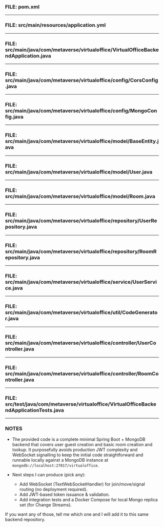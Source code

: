 ### FILE: pom.xml




---

### FILE: src/main/resources/application.yml



---

### FILE: src/main/java/com/metaverse/virtualoffice/VirtualOfficeBackendApplication.java


---

### FILE: src/main/java/com/metaverse/virtualoffice/config/CorsConfig.java


---

### FILE: src/main/java/com/metaverse/virtualoffice/config/MongoConfig.java



---

### FILE: src/main/java/com/metaverse/virtualoffice/model/BaseEntity.java


---

### FILE: src/main/java/com/metaverse/virtualoffice/model/User.java



---

### FILE: src/main/java/com/metaverse/virtualoffice/model/Room.java


---

### FILE: src/main/java/com/metaverse/virtualoffice/repository/UserRepository.java



---

### FILE: src/main/java/com/metaverse/virtualoffice/repository/RoomRepository.java



---

### FILE: src/main/java/com/metaverse/virtualoffice/service/UserService.java



---

### FILE: src/main/java/com/metaverse/virtualoffice/util/CodeGenerator.java



---

### FILE: src/main/java/com/metaverse/virtualoffice/controller/UserController.java


---

### FILE: src/main/java/com/metaverse/virtualoffice/controller/RoomController.java

---

### FILE: src/test/java/com/metaverse/virtualoffice/VirtualOfficeBackendApplicationTests.java


---

### NOTES

- The provided code is a complete minimal Spring Boot + MongoDB backend that covers user guest creation and basic room creation and lookup. It purposefully avoids production JWT complexity and WebSocket signalling to keep the initial code straightforward and runnable locally against a MongoDB instance at `mongodb://localhost:27017/virtualoffice`.

- Next steps I can produce (pick any):
  - Add WebSocket (TextWebSocketHandler) for join/move/signal routing (no deployment required).
  - Add JWT-based token issuance & validation.
  - Add integration tests and a Docker Compose for local Mongo replica set (for Change Streams).

If you want any of those, tell me which one and I will add it to this same backend repository.
